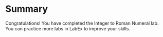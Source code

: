 # Summary

Congratulations! You have completed the Integer to Roman Numeral lab. You can practice more labs in LabEx to improve your skills.

